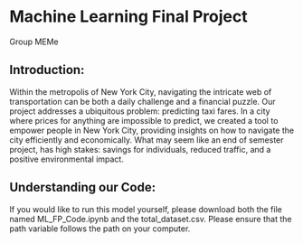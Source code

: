 # Machine Learning Final Project 
Group MEMe

## Introduction: 

Within the metropolis of New York City, navigating the intricate web of transportation can be both a daily challenge and a financial puzzle. Our project addresses a ubiquitous problem: predicting taxi fares. In a city where prices for anything are impossible to predict, we created a tool to empower people in New York City, providing insights on how to navigate the city efficiently and economically. What may seem like an end of semester project, has high stakes: savings for individuals, reduced traffic, and a positive environmental impact.

## Understanding our Code:

If you would like to run this model yourself, please download both the file named ML_FP_Code.ipynb and the total_dataset.csv. Please ensure that the path variable follows the path on your computer. 

